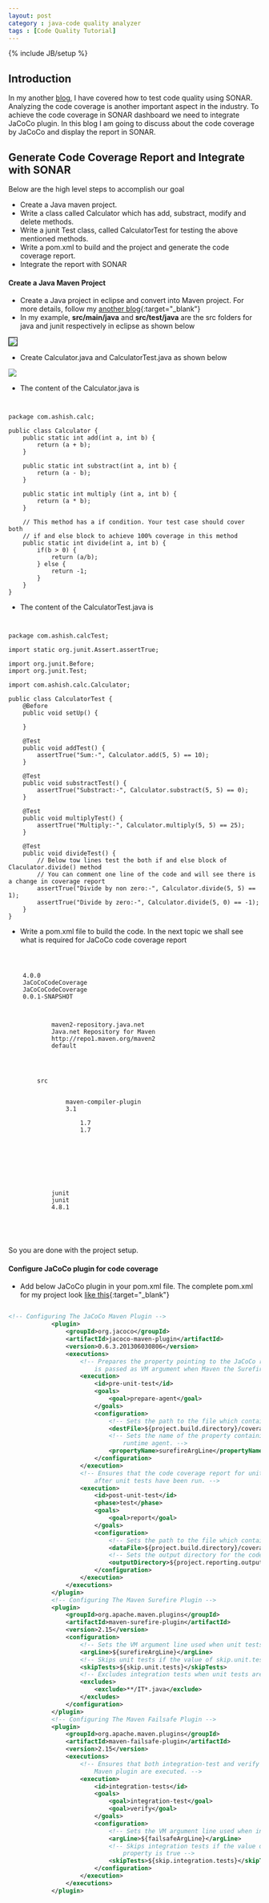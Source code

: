 ```yaml
---
layout: post
category : java-code quality analyzer
tags : [Code Quality Tutorial]
---
```

{% include JB/setup %}

## Introduction

In my another [blog](/java-code%20quality%20analyzer/2015/05/12/SONAR-the-Java-Code-Analyzer/), I have covered how to test code quality using SONAR. Analyzing the code coverage is another 
important aspect in the industry. To achieve the code coverage in SONAR dashboard we need to integrate JaCoCo plugin. 
In this blog I am going to discuss about the code coverage by JaCoCo and display the report in SONAR.

## Generate Code Coverage Report and Integrate with SONAR

Below are the high level steps to accomplish our goal


* Create a Java maven project. 
* Write a class called Calculator which has add, substract, modify and delete methods.
* Write a junit Test class, called CalculatorTest for testing the above mentioned methods.
* Write a pom.xml to build and the project and generate the code coverage report.
* Integrate the report with SONAR
 
#### Create a Java Maven Project


* Create a Java project in eclipse and convert into Maven project. For more details, follow my [another blog](/java-build/2015/05/09/Setting%20up%20a%20Maven%20Build/){:target="_blank"}
* In my example, **src/main/java** and **src/test/java** are the src folders for java and junit respectively in eclipse as shown below
<img src="https://cloud.githubusercontent.com/assets/11231867/7649932/285fb0ea-fb0f-11e4-84c9-1c63e5ca2220.png" style="border: 1px solid black"/>

* Create Calculator.java and CalculatorTest.java as shown below
<img src="https://cloud.githubusercontent.com/assets/11231867/7649997/d0065e5c-fb0f-11e4-825d-35b0c77bac47.png"/>

* The content of the Calculator.java is 

<pre class="prettyprint highlight"><code class="language-java" data-lang="java">

package com.ashish.calc;

public class Calculator {
	public static int add(int a, int b) {
		return (a + b);
	}
	
	public static int substract(int a, int b) {
		return (a - b);
	}
	
	public static int multiply (int a, int b) {
		return (a * b);
	}
	
	// This method has a if condition. Your test case should cover both 
	// if and else block to achieve 100% coverage in this method
	public static int divide(int a, int b) {
		if(b > 0) {
			return (a/b);
		} else {
			return -1;
		}
	}
}
</code></pre>

* The content of the CalculatorTest.java is

<pre class="prettyprint highlight"><code class="language-java" data-lang="java">

package com.ashish.calcTest;

import static org.junit.Assert.assertTrue;

import org.junit.Before;
import org.junit.Test;

import com.ashish.calc.Calculator;

public class CalculatorTest {
	@Before
	public void setUp() {
		
	}
	
	@Test
	public void addTest() {
		assertTrue("Sum:-", Calculator.add(5, 5) == 10);
	}
	
	@Test
	public void substractTest() {
		assertTrue("Substract:-", Calculator.substract(5, 5) == 0);
	}
	
	@Test
	public void multiplyTest() {
		assertTrue("Multiply:-", Calculator.multiply(5, 5) == 25);
	}
	
	@Test
	public void divideTest() {
		// Below tow lines test the both if and else block of Claculator.divide() method
		// You can comment one line of the code and will see there is a change in coverage report
		assertTrue("Divide by non zero:-", Calculator.divide(5, 5) == 1);
		assertTrue("Divide by zero:-", Calculator.divide(5, 0) == -1);
	}
}
</code></pre>

* Write a pom.xml file to build the code. In the next topic we shall see what is required for JaCoCo code coverage report

<pre class="prettyprint highlight"><code class="language-xml" data-lang="xml">

<project xmlns="http://maven.apache.org/POM/4.0.0" xmlns:xsi="http://www.w3.org/2001/XMLSchema-instance"
	xsi:schemaLocation="http://maven.apache.org/POM/4.0.0 http://maven.apache.org/xsd/maven-4.0.0.xsd">
	<modelVersion>4.0.0</modelVersion>
	<groupId>JaCoCoCodeCoverage</groupId>
	<artifactId>JaCoCoCodeCoverage</artifactId>
	<version>0.0.1-SNAPSHOT</version>

	<repositories>
		<repository>
			<id>maven2-repository.java.net</id>
			<name>Java.net Repository for Maven</name>
			<url>http://repo1.maven.org/maven2</url>
			<layout>default</layout>
		</repository>
	</repositories>

	<build>
		<sourceDirectory>src</sourceDirectory>
		<plugins>
			<plugin>
				<artifactId>maven-compiler-plugin</artifactId>
				<version>3.1</version>
				<configuration>
					<source>1.7</source>
					<target>1.7</target>
				</configuration>
			</plugin>
		</plugins>
	</build>

	<dependencies>
		<!-- Junit dependancy -->
		<dependency>
			<groupId>junit</groupId>
			<artifactId>junit</artifactId>
			<version>4.8.1</version>
		</dependency>
	</dependencies>
</project>

</code></pre>

So you are done with the project setup.

#### Configure JaCoCo plugin for code coverage


* Add below JaCoCo plugin in your pom.xml file. The complete pom.xml for my project look [like this](https://github.com/ashismo/repositoryForMyBlog/blob/master/JaCoCoCodeCoveragePOM.xml){:target="_blank"}

```xml

<!-- Configuring The JaCoCo Maven Plugin -->
			<plugin>
				<groupId>org.jacoco</groupId>
				<artifactId>jacoco-maven-plugin</artifactId>
				<version>0.6.3.201306030806</version>
				<executions>
					<!-- Prepares the property pointing to the JaCoCo runtime agent which 
						is passed as VM argument when Maven the Surefire plugin is executed. -->
					<execution>
						<id>pre-unit-test</id>
						<goals>
							<goal>prepare-agent</goal>
						</goals>
						<configuration>
							<!-- Sets the path to the file which contains the execution data. -->
							<destFile>${project.build.directory}/coverage-reports/jacoco-ut.exec</destFile>
							<!-- Sets the name of the property containing the settings for JaCoCo 
								runtime agent. -->
							<propertyName>surefireArgLine</propertyName>
						</configuration>
					</execution>
					<!-- Ensures that the code coverage report for unit tests is created 
						after unit tests have been run. -->
					<execution>
						<id>post-unit-test</id>
						<phase>test</phase>
						<goals>
							<goal>report</goal>
						</goals>
						<configuration>
							<!-- Sets the path to the file which contains the execution data. -->
							<dataFile>${project.build.directory}/coverage-reports/jacoco-ut.exec</dataFile>
							<!-- Sets the output directory for the code coverage report. -->
							<outputDirectory>${project.reporting.outputDirectory}/jacoco-ut</outputDirectory>
						</configuration>
					</execution>
				</executions>
			</plugin>
			<!-- Configuring The Maven Surefire Plugin -->
			<plugin>
				<groupId>org.apache.maven.plugins</groupId>
				<artifactId>maven-surefire-plugin</artifactId>
				<version>2.15</version>
				<configuration>
					<!-- Sets the VM argument line used when unit tests are run. -->
					<argLine>${surefireArgLine}</argLine>
					<!-- Skips unit tests if the value of skip.unit.tests property is true -->
					<skipTests>${skip.unit.tests}</skipTests>
					<!-- Excludes integration tests when unit tests are run. -->
					<excludes>
						<exclude>**/IT*.java</exclude>
					</excludes>
				</configuration>
			</plugin>
			<!-- Configuring The Maven Failsafe Plugin -->
			<plugin>
				<groupId>org.apache.maven.plugins</groupId>
				<artifactId>maven-failsafe-plugin</artifactId>
				<version>2.15</version>
				<executions>
					<!-- Ensures that both integration-test and verify goals of the Failsafe 
						Maven plugin are executed. -->
					<execution>
						<id>integration-tests</id>
						<goals>
							<goal>integration-test</goal>
							<goal>verify</goal>
						</goals>
						<configuration>
							<!-- Sets the VM argument line used when integration tests are run. -->
							<argLine>${failsafeArgLine}</argLine>
							<!-- Skips integration tests if the value of skip.integration.tests 
								property is true -->
							<skipTests>${skip.integration.tests}</skipTests>
						</configuration>
					</execution>
				</executions>
			</plugin>
```
